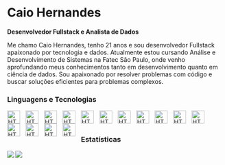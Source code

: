 # Caio Hernandes

**Desenvolvedor Fullstack e Analista de Dados**

Me chamo Caio Hernandes, tenho 21 anos e sou desenvolvedor Fullstack apaixonado por tecnologia e dados. Atualmente estou cursando Análise e Desenvolvimento de Sistemas na Fatec São Paulo, onde venho aprofundando meus conhecimentos tanto em desenvolvimento quanto em ciência de dados. Sou apaixonado por resolver problemas com código e buscar soluções eficientes para problemas complexos.


### Linguagens e Tecnologias



<img
align="left"
alt="HTML"
width="30px"
style="padding-right:10px"
src="https://cdn.jsdelivr.net/gh/devicons/devicon@latest/icons/javascript/javascript-original.svg" />
<img
align="left"
alt="HTML"
width="30px"
style="padding-right:10px"
src="https://cdn.jsdelivr.net/gh/devicons/devicon@latest/icons/typescript/typescript-original.svg" />
<img 
align="left"
alt="HTML"
width="30px"
style="padding-right:10px"
src="https://cdn.jsdelivr.net/gh/devicons/devicon@latest/icons/html5/html5-original.svg" />
<img
align="left"
alt="HTML"
width="30px"
style="padding-right:10px"
src="https://cdn.jsdelivr.net/gh/devicons/devicon@latest/icons/css3/css3-original.svg" />
<img
align="left"
alt="HTML"
width="30px"
style="padding-right:10px"
src="https://cdn.jsdelivr.net/gh/devicons/devicon@latest/icons/react/react-original.svg" />
<img
align="left"
alt="HTML"
width="30px"
style="padding-right:10px"
src="https://img.icons8.com/?size=100&id=yUdJlcKanVbh&format=png&color=000000" />
<img
align="left"
alt="HTML"
width="30px"
style="padding-right:10px"
src="https://cdn.jsdelivr.net/gh/devicons/devicon@latest/icons/angularjs/angularjs-original.svg" />
<img
align="left"
alt="HTML"
width="30px"
style="padding-right:10px"
src="https://cdn.jsdelivr.net/gh/devicons/devicon@latest/icons/nodejs/nodejs-original.svg" />
<img
align="left"
alt="HTML"
width="30px"
style="padding-right:10px"
src="https://cdn.jsdelivr.net/gh/devicons/devicon@latest/icons/nestjs/nestjs-original.svg" />
<img
align="left"
alt="HTML"
width="30px"
style="padding-right:10px"
src="https://cdn.jsdelivr.net/gh/devicons/devicon@latest/icons/prisma/prisma-original.svg" />
<img
align="left"
alt="HTML"
width="30px"
style="padding-right:10px"
src="https://cdn.jsdelivr.net/gh/devicons/devicon@latest/icons/postgresql/postgresql-original.svg" />
<img
align="left"
alt="HTML"
width="30px"
style="padding-right:10px"
src="https://cdn.jsdelivr.net/gh/devicons/devicon@latest/icons/mongodb/mongodb-original.svg" />
<img
align="left"
alt="HTML"
width="30px"
style="padding-right:10px"
src="https://cdn.jsdelivr.net/gh/devicons/devicon@latest/icons/python/python-original.svg" />
<img
align="left"
alt="HTML"
width="30px"
style="padding-right:10px"
src="https://cdn.jsdelivr.net/gh/devicons/devicon@latest/icons/docker/docker-original.svg" />
<img
align="left"
alt="HTML"
width="30px"
style="padding-right:10px"
src="https://img.icons8.com/?size=100&id=SDVmtZ6VBGXt&format=png&color=000000" />

<br/>
<br/>

### Estatísticas

<p>
<img
align= "left"
height: "200"
src = "https://github-readme-stats.vercel.app/api/top-langs/?username=Caio-Hernandes&show_icons=true&theme=tokyonight"
/>
</p>

<p>
<img
align= "left"
height: "200"
src = "https://github-readme-stats.vercel.app/api?username=Caio-Hernandes&show_icons=true&theme=tokyonight"
/>
</p>
                
          
          
